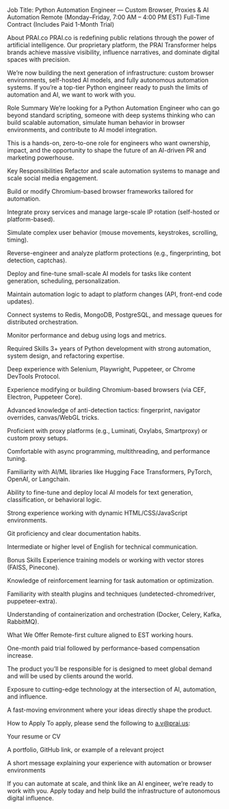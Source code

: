 Job Title: Python Automation Engineer — Custom Browser, Proxies & AI Automation
Remote (Monday–Friday, 7:00 AM – 4:00 PM EST)
Full-Time Contract (Includes Paid 1-Month Trial)

About PRAI.co
PRAI.co is redefining public relations through the power of artificial intelligence. Our proprietary platform, the PRAI Transformer helps brands achieve massive visibility, influence narratives, and dominate digital spaces with precision.

We’re now building the next generation of infrastructure: custom browser environments, self-hosted AI models, and fully autonomous automation systems. If you’re a top-tier Python engineer ready to push the limits of automation and AI, we want to work with you.

Role Summary
We’re looking for a Python Automation Engineer who can go beyond standard scripting, someone with deep systems thinking who can build scalable automation, simulate human behavior in browser environments, and contribute to AI model integration.

This is a hands-on, zero-to-one role for engineers who want ownership, impact, and the opportunity to shape the future of an AI-driven PR and marketing powerhouse.

Key Responsibilities
Refactor and scale automation systems to manage and scale social media engagement.

Build or modify Chromium-based browser frameworks tailored for automation.

Integrate proxy services and manage large-scale IP rotation (self-hosted or platform-based).

Simulate complex user behavior (mouse movements, keystrokes, scrolling, timing).

Reverse-engineer and analyze platform protections (e.g., fingerprinting, bot detection, captchas).

Deploy and fine-tune small-scale AI models for tasks like content generation, scheduling, personalization.

Maintain automation logic to adapt to platform changes (API, front-end code updates).

Connect systems to Redis, MongoDB, PostgreSQL, and message queues for distributed orchestration.

Monitor performance and debug using logs and metrics.

Required Skills
3+ years of Python development with strong automation, system design, and refactoring expertise.

Deep experience with Selenium, Playwright, Puppeteer, or Chrome DevTools Protocol.

Experience modifying or building Chromium-based browsers (via CEF, Electron, Puppeteer Core).

Advanced knowledge of anti-detection tactics: fingerprint, navigator overrides, canvas/WebGL tricks.

Proficient with proxy platforms (e.g., Luminati, Oxylabs, Smartproxy) or custom proxy setups.

Comfortable with async programming, multithreading, and performance tuning.

Familiarity with AI/ML libraries like Hugging Face Transformers, PyTorch, OpenAI, or Langchain.

Ability to fine-tune and deploy local AI models for text generation, classification, or behavioral logic.

Strong experience working with dynamic HTML/CSS/JavaScript environments.

Git proficiency and clear documentation habits.

Intermediate or higher level of English for technical communication.

Bonus Skills
Experience training models or working with vector stores (FAISS, Pinecone).

Knowledge of reinforcement learning for task automation or optimization.

Familiarity with stealth plugins and techniques (undetected-chromedriver, puppeteer-extra).

Understanding of containerization and orchestration (Docker, Celery, Kafka, RabbitMQ).

What We Offer
Remote-first culture aligned to EST working hours.

One-month paid trial followed by performance-based compensation increase.

The product you’ll be responsible for is designed to meet global demand and will be used by clients around the world.

Exposure to cutting-edge technology at the intersection of AI, automation, and influence.

A fast-moving environment where your ideas directly shape the product.

How to Apply
To apply, please send the following to a.v@prai.us:

Your resume or CV

A portfolio, GitHub link, or example of a relevant project

A short message explaining your experience with automation or browser environments

If you can automate at scale, and think like an AI engineer, we’re ready to work with you.
Apply today and help build the infrastructure of autonomous digital influence.
